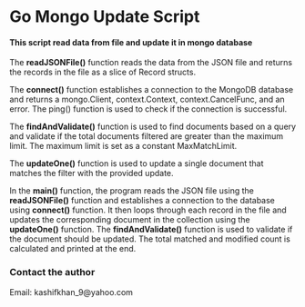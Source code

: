 <h1>Go Mongo Update Script</h1>

<h4>This script read data from file and update it in mongo database</h4>

<p>The <b>readJSONFile()</b> function reads the data from the JSON file and returns the records in the file as a slice of Record structs.</p>

<p>The <b>connect()</b> function establishes a connection to the MongoDB database and returns a mongo.Client, context.Context, context.CancelFunc, and an error.
The ping() function is used to check if the connection is successful.</p>

<p>The <b>findAndValidate()</b> function is used to find documents based on a query and validate if the total documents filtered are greater than the maximum limit.
The maximum limit is set as a constant MaxMatchLimit.</p>

<p>The <b>updateOne()</b> function is used to update a single document that matches the filter with the provided update.</p>

<p>In the <b>main()</b> function, the program reads the JSON file using the <b>readJSONFile()</b> function and establishes a connection to the database using <b>connect()</b> function. 
It then loops through each record in the file and updates the corresponding document in the collection using the <b>updateOne()</b> function. 
The <b>findAndValidate()</b> function is used to validate if the document should be updated. 
The total matched and modified count is calculated and printed at the end.</p>

<h3>Contact the author</h3>
<p>Email: kashifkhan_9@yahoo.com</p>